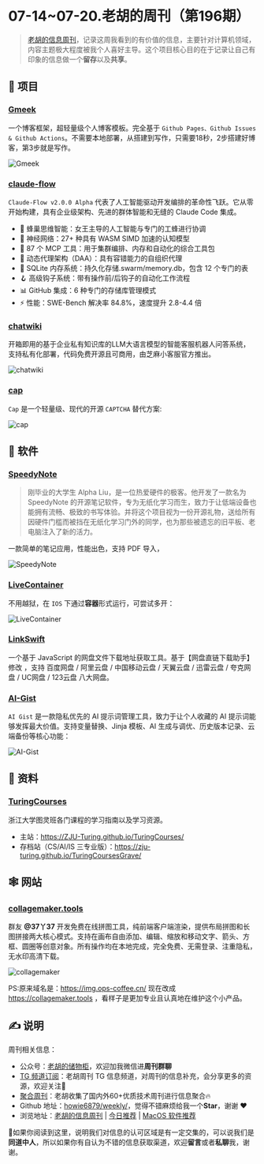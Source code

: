 # 07-14~07-20.老胡的周刊（第196期）

> [老胡的信息周刊](https://weekly.howie6879.com/)，记录这周我看到的有价值的信息，主要针对计算机领域，内容主题极大程度被我个人喜好主导。这个项目核心目的在于记录让自己有印象的信息做一个**留存**以及**共享**。

## 🎯 项目

### [Gmeek](https://github.com/Meekdai/Gmeek)

一个博客框架，超轻量级个人博客模板。完全基于 `Github Pages、Github Issues & Github Actions`。不需要本地部署，从搭建到写作，只需要18秒，2步搭建好博客，第3步就是写作。

![Gmeek](https://images-1252557999.file.myqcloud.com/uPic/KUg5Lm.png)

### [claude-flow](https://github.com/ruvnet/claude-flow)

`Claude-Flow v2.0.0 Alpha` 代表了人工智能驱动开发编排的革命性飞跃。它从零开始构建，具有企业级架构、先进的群体智能和无缝的 Claude Code 集成。

- 🐝 蜂巢思维智能：女王主导的人工智能与专门的工蜂进行协调
- 🧠 神经网络：27+ 种具有 WASM SIMD 加速的认知模型
- 🔧 87 个 MCP 工具：用于集群编排、内存和自动化的综合工具包
- 🔄 动态代理架构（DAA）：具有容错能力的自组织代理
- 💾 SQLite 内存系统：持久化存储.swarm/memory.db，包含 12 个专门的表
- 🪝 高级钩子系统：带有操作前/后钩子的自动化工作流程
- 📊 GitHub 集成：6 种专门的存储库管理模式
- ⚡ 性能：SWE-Bench 解决率 84.8%，速度提升 2.8-4.4 倍

### [chatwiki](https://github.com/zhimaAi/chatwiki)

开箱即用的基于企业私有知识库的LLM大语言模型的智能客服机器人问答系统，支持私有化部署，代码免费开源且可商用，由芝麻小客服官方推出。

![chatwiki](https://images-1252557999.file.myqcloud.com/uPic/pmpJzE.png)

### [cap](https://github.com/tiagorangel1/cap)

`Cap` 是一个轻量级、现代的开源 `CAPTCHA` 替代方案:

![cap](https://images-1252557999.file.myqcloud.com/uPic/CTyPFB.png)

## 🤖 软件

### [SpeedyNote](https://github.com/alpha-liu-01/SpeedyNote)

> 刚毕业的大学生 Alpha Liu，是一位热爱硬件的极客。他开发了一款名为 SpeedyNote 的开源笔记软件，专为无纸化学习而生，致力于让低端设备也能拥有流畅、极致的书写体验。并将这个项目视为一份开源礼物，送给所有因硬件门槛而被挡在无纸化学习门外的同学，也为那些被遗忘的旧平板、老电脑注入了新的活力。

一款简单的笔记应用，性能出色，支持 PDF 导入，

![SpeedyNote](https://images-1252557999.file.myqcloud.com/uPic/aTbqHl.png)

### [LiveContainer](https://github.com/LiveContainer/LiveContainer)

不用越狱，在  `IOS` 下通过**容器**形式运行，可尝试多开：

![LiveContainer](https://images-1252557999.file.myqcloud.com/uPic/Fsv3cc.png)

### [LinkSwift](https://github.com/hmjz100/LinkSwift)

一个基于 JavaScript 的网盘文件下载地址获取工具。基于【网盘直链下载助手】修改 ，支持 百度网盘 / 阿里云盘 / 中国移动云盘 / 天翼云盘 / 迅雷云盘 / 夸克网盘 / UC网盘 / 123云盘 八大网盘。

### [AI-Gist](https://github.com/yarin-zhang/AI-Gist)

`AI Gist` 是一款隐私优先的 AI 提示词管理工具，致力于让个人收藏的 AI 提示词能够发挥最大价值。支持变量替换、Jinja 模板、AI 生成与调优、历史版本记录、云端备份等核心功能：

![AI-Gist](https://images-1252557999.file.myqcloud.com/uPic/E1fX9Y.png)

## 👀 资料

### [TuringCourses](https://github.com/ZJU-Turing/TuringCourses)

浙江大学图灵班各门课程的学习指南以及学习资源。

- 主站：https://ZJU-Turing.github.io/TuringCourses/
- 存档站（CS/AI/IS 三专业版）：https://zju-turing.github.io/TuringCoursesGrave/

## 🕸 网站

### [collagemaker.tools](https://collagemaker.tools/)

群友 **@37丫37** 开发免费在线拼图工具，纯前端客户端渲染，提供布局拼图和长图拼接两大核心模式。支持在画布自由添加、编辑、缩放和移动文字、箭头、方框、圆圈等创意对象。所有操作均在本地完成，完全免费、无需登录、注重隐私，无水印高清下载。

![collagemaker](https://images-1252557999.file.myqcloud.com/uPic/fl3v1N.png)

PS:原来域名是：https://img.ops-coffee.cn/ 现在改成 https://collagemaker.tools ，看样子是更加专业且认真地在维护这个小产品。

## ✍️ 说明

周刊相关信息：

- 公众号：[老胡的储物柜](https://images-1252557999.file.myqcloud.com/uPic/ETIbMe.jpg)，欢迎加我微信进**周刊群聊**
- [TG 频道订阅](https://t.me/howie_weekly)：老胡周刊 TG 信息频道，对周刊的信息补充，会分享更多的资源，欢迎关注👏
- [聚合周刊](https://www.fre321.com/weekly)：老胡收集了国内外60+优质技术周刊进行信息聚合🔥
- Github 地址：[howie6879/weekly/](https://github.com/howie6879/weekly/)，觉得不错麻烦给我一个**Star**，谢谢 ❤️
- 浏览地址：[老胡的信息周刊](https://weekly.howie6879.com) | [今日推荐](https://weekly.howie6879.com/recommend/index.html) | [MacOS 软件推荐](https://weekly.howie6879.com/soft/mac.html)

🙌如果你阅读到这里，说明我们对信息的认可区域是有一定交集的，可以说我们是**同道中人**，所以如果你有自认为不错的信息获取渠道，欢迎**留言**或者**私聊**我，谢谢。
